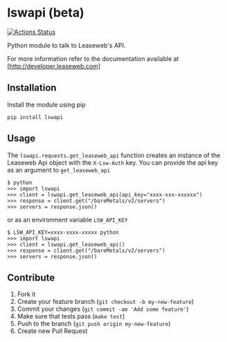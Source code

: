 lswapi (beta)
=============

[![Actions Status](https://github.com/nrocco/lswapi/workflows/Python%20package/badge.svg)](https://github.com/nrocco/lswapi/actions)

Python module to talk to Leaseweb's API.

For more information refer to the documentation available at
[http://developer.leaseweb.com]


Installation
------------

Install the module using pip

    pip install lswapi


Usage
-----

The `lswapi.requests.get_leaseweb_api` function creates an instance of the Leaseweb Api
object with the `X-Lsw-Auth` key. You can provide the api key as an argument
to `get_leaseweb_api`

    $ python
    >>> import lswapi
    >>> client = lswapi.get_leaseweb_api(api_key="xxxx-xxx-xxxxxx")
    >>> response = client.get("/bareMetals/v2/servers")
    >>> servers = response.json()


or as an environment variable `LSW_API_KEY`

    $ LSW_API_KEY=xxxx-xxxx-xxxxx python
    >>> import lswapi
    >>> client = lswapi.get_leaseweb_api()
    >>> response = client.get("/bareMetals/v2/servers")
    >>> servers = response.json()


Contribute
----------

1. Fork it
2. Create your feature branch (`git checkout -b my-new-feature`)
3. Commit your changes (`git commit -am 'Add some feature'`)
4. Make sure that tests pass (`make test`)
5. Push to the branch (`git push origin my-new-feature`)
6. Create new Pull Request

